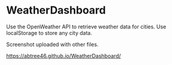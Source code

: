 # WeatherDashboard
Use the OpenWeather API to retrieve weather data for cities. Use localStorage to store any city data.


Screenshot uploaded with other files.


https://abtree46.github.io/WeatherDashboard/


